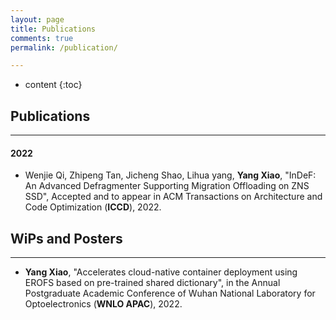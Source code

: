 ```yaml
---
layout: page
title: Publications
comments: true
permalink: /publication/

---
```


* content
{:toc}


## Publications

---
#### 2022


* Wenjie Qi, Zhipeng Tan, Jicheng Shao, Lihua yang, **Yang Xiao**, "InDeF: An Advanced Defragmenter Supporting Migration Offloading on ZNS SSD", Accepted and to appear in ACM Transactions on Architecture and Code Optimization (**ICCD**), 2022.

## WiPs and Posters 

---

* **Yang Xiao**, "Accelerates cloud-native container deployment using EROFS based on pre-trained shared dictionary", in the Annual Postgraduate Academic Conference of Wuhan National Laboratory for Optoelectronics (**WNLO APAC**), 2022.
